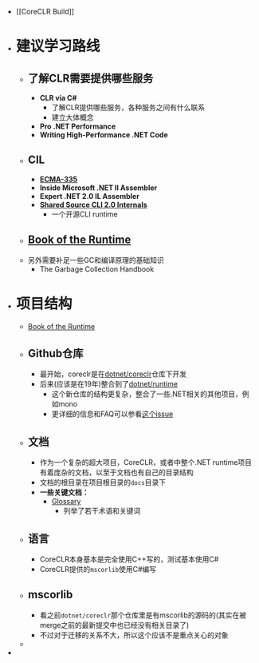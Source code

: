 - [[CoreCLR Build]]
- # 建议学习路线
	- ## 了解CLR需要提供哪些服务
		- **CLR via C#**
			- 了解CLR提供哪些服务，各种服务之间有什么联系
			- 建立大体概念
		- **Pro .NET Performance**
		- **Writing High-Performance .NET Code**
	- ## CIL
		- **[ECMA-335](https://www.ecma-international.org/publications-and-standards/standards/ecma-335/)**
		- **Inside Microsoft .NET II Assembler**
		- **Expert .NET 2.0 IL Assembler**
		- **[Shared Source CLI 2.0 Internals](http://pages.di.unipi.it/ferrari/CORSI/AP/NOTES/SSCLI2.pdf)**
			- 一个开源CLI runtime
	- ## [Book of the Runtime](https://github.com/dotnet/runtime/blob/main/docs/design/coreclr/botr/README.md)
	- 另外需要补足一些GC和编译原理的基础知识
		- The Garbage Collection Handbook
- # 项目结构
	- [Book of the Runtime](https://github.com/dotnet/runtime/blob/main/docs/design/coreclr/botr/README.md)
	- ## Github仓库
		- 最开始，coreclr是在[dotnet/coreclr](https://github.com/dotnet/coreclr/tree/master)仓库下开发
		- 后来(应该是在19年)整合到了[dotnet/runtime](https://github.com/dotnet/runtime)
			- 这个新仓库的结构更复杂，整合了一些.NET相关的其他项目，例如mono
			- 更详细的信息和FAQ可以参看[这个issue](https://github.com/dotnet/announcements/issues/119)
	- ## 文档
		- 作为一个复杂的超大项目，CoreCLR，或者中整个.NET runtime项目有着庞杂的文档，以至于文档也有自己的目录结构
		- 文档的根目录在项目根目录的``docs``目录下
		- **一些关键文档：**
			- [Glossary](https://github.com/dotnet/runtime/blob/main/docs/project/glossary.md)
				- 列举了若干术语和关键词
	- ## 语言
		- CoreCLR本身基本是完全使用C++写的，测试基本使用C#
		- CoreCLR提供的``mscorlib``使用C\#编写
	- ## mscorlib
		- 看之前``dotnet/coreclr``那个仓库里是有mscorlib的源码的(其实在被merge之前的最新提交中也已经没有相关目录了)
		- 不过对于迁移的关系不大，所以这个应该不是重点关心的对象
	-
-